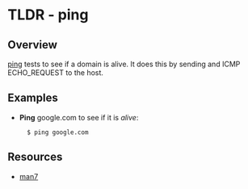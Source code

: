 TLDR - ping
==========

Overview
--------

[ping] tests to see if a domain is alive.  It does this by sending and ICMP ECHO_REQUEST to the host.

Examples
--------

- **Ping** google.com to see if it is *alive*:

        $ ping google.com

Resources
---------

- [man7](http://man7.org/linux/man-pages/man8/ping.8.html)

[ping]: http://man7.org/linux/man-pages/man8/ping.8.html

